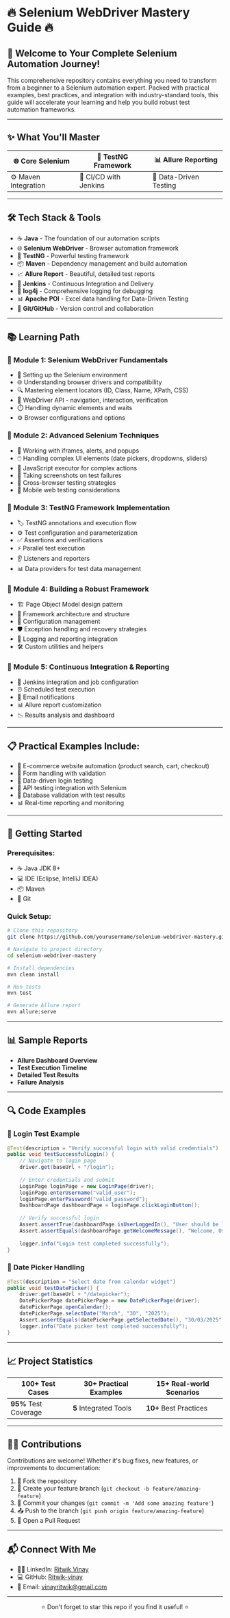 # 🔥 Selenium WebDriver Mastery Guide 🔥

## 🚀 Welcome to Your Complete Selenium Automation Journey!
This comprehensive repository contains everything you need to transform from a beginner to a Selenium automation expert. Packed with practical examples, best practices, and integration with industry-standard tools, this guide will accelerate your learning and help you build robust test automation frameworks.

---

## ✨ What You'll Master

| 🌐 Core Selenium | 🧪 TestNG Framework | 📊 Allure Reporting |
|------------------|-------------------|------------------|
| ⚙️ Maven Integration | 🔄 CI/CD with Jenkins | 📝 Data-Driven Testing |

---

## 🛠️ Tech Stack & Tools

- ☕ **Java** - The foundation of our automation scripts
- 🌐 **Selenium WebDriver** - Browser automation framework
- 🧪 **TestNG** - Powerful testing framework
- 📦 **Maven** - Dependency management and build automation
- 📈 **Allure Report** - Beautiful, detailed test reports
- 🔄 **Jenkins** - Continuous Integration and Delivery
- 📝 **log4j** - Comprehensive logging for debugging
- 📊 **Apache POI** - Excel data handling for Data-Driven Testing
- 🔄 **Git/GitHub** - Version control and collaboration

---

## 📚 Learning Path

### 🔵 Module 1: Selenium WebDriver Fundamentals
- 🔧 Setting up the Selenium environment
- 🌐 Understanding browser drivers and compatibility
- 🔍 Mastering element locators (ID, Class, Name, XPath, CSS)
- 🚀 WebDriver API - navigation, interaction, verification
- ⏱️ Handling dynamic elements and waits
- ⚙️ Browser configurations and options

### 🔵 Module 2: Advanced Selenium Techniques
- 🔄 Working with iframes, alerts, and popups
- 🖱️ Handling complex UI elements (date pickers, dropdowns, sliders)
- 📜 JavaScript executor for complex actions
- 📸 Taking screenshots on test failures
- 🔄 Cross-browser testing strategies
- 📱 Mobile web testing considerations

### 🔵 Module 3: TestNG Framework Implementation
- 🏷️ TestNG annotations and execution flow
- ⚙️ Test configuration and parameterization
- ✅ Assertions and verifications
- ⚡ Parallel test execution
- 👂 Listeners and reporters
- 📊 Data providers for test data management

### 🔵 Module 4: Building a Robust Framework
- 🏗️ Page Object Model design pattern
- 📐 Framework architecture and structure
- 📝 Configuration management
- 🛡️ Exception handling and recovery strategies
- 📝 Logging and reporting integration
- 🛠️ Custom utilities and helpers

### 🔵 Module 5: Continuous Integration & Reporting
- 🔄 Jenkins integration and job configuration
- ⏰ Scheduled test execution
- 📧 Email notifications
- 📊 Allure report customization
- 📉 Results analysis and dashboard

---

## 📋 Practical Examples Include:
- 🛒 E-commerce website automation (product search, cart, checkout)
- 📝 Form handling with validation
- 🔑 Data-driven login testing
- 🔌 API testing integration with Selenium
- 💾 Database validation with test results
- 📊 Real-time reporting and monitoring

---

## 🚀 Getting Started

### Prerequisites:
- ☕ Java JDK 8+
- 💻 IDE (Eclipse, IntelliJ IDEA)
- 📦 Maven
- 🔄 Git

### Quick Setup:
```bash
# Clone this repository
git clone https://github.com/yourusername/selenium-webdriver-mastery.git

# Navigate to project directory
cd selenium-webdriver-mastery

# Install dependencies
mvn clean install

# Run tests
mvn test

# Generate Allure report
mvn allure:serve
```

---

## 📊 Sample Reports
- **Allure Dashboard Overview**
- **Test Execution Timeline**
- **Detailed Test Results**
- **Failure Analysis**

---

## 🔍 Code Examples

### 🔐 Login Test Example
```java
@Test(description = "Verify successful login with valid credentials")
public void testSuccessfulLogin() {
    // Navigate to login page
    driver.get(baseUrl + "/login");
    
    // Enter credentials and submit
    LoginPage loginPage = new LoginPage(driver);
    loginPage.enterUsername("valid_user");
    loginPage.enterPassword("valid_password");
    DashboardPage dashboardPage = loginPage.clickLoginButton();
    
    // Verify successful login
    Assert.assertTrue(dashboardPage.isUserLoggedIn(), "User should be logged in successfully");
    Assert.assertEquals(dashboardPage.getWelcomeMessage(), "Welcome, User!");
    
    logger.info("Login test completed successfully");
}
```

### 📅 Date Picker Handling
```java
@Test(description = "Select date from calendar widget")
public void testDatePicker() {
    driver.get(baseUrl + "/datepicker");
    DatePickerPage datePickerPage = new DatePickerPage(driver);
    datePickerPage.openCalendar();
    datePickerPage.selectDate("March", "30", "2025");
    Assert.assertEquals(datePickerPage.getSelectedDate(), "30/03/2025");
    logger.info("Date picker test completed successfully");
}
```

---

## 📈 Project Statistics

| **100+** Test Cases | **30+** Practical Examples | **15+** Real-world Scenarios |
|----------------------|----------------------|----------------------|
| **95%** Test Coverage | **5** Integrated Tools | **10+** Best Practices |

---

## 👨‍💻 Contributions
Contributions are welcome! Whether it's bug fixes, new features, or improvements to documentation:
1. 🍴 Fork the repository
2. 🌿 Create your feature branch (`git checkout -b feature/amazing-feature`)
3. 💾 Commit your changes (`git commit -m 'Add some amazing feature'`)
4. 📤 Push to the branch (`git push origin feature/amazing-feature`)
5. 🔁 Open a Pull Request

---

## 📬 Connect With Me
- 👨‍💼 LinkedIn: [Ritwik Vinay](#)
- 💻 GitHub: [Ritwik-vinay](#)
- 📧 Email: vinayritwik@gmail.com

---


<p align="center">⭐ Don't forget to star this repo if you find it useful! ⭐</p>
